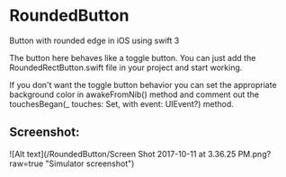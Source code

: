 # RoundedButton
Button with rounded edge in iOS using swift 3

The button here behaves like a toggle button. You can just add the RoundedRectButton.swift file in your project and start working.

If you don't want the toggle button behavior you can set the appropriate background color in awakeFromNib() method and comment out the touchesBegan(_ touches: Set<UITouch>, with event: UIEvent?) method. 

## Screenshot:
![Alt text](/RoundedButton/Screen Shot 2017-10-11 at 3.36.25 PM.png?raw=true "Simulator screenshot")
